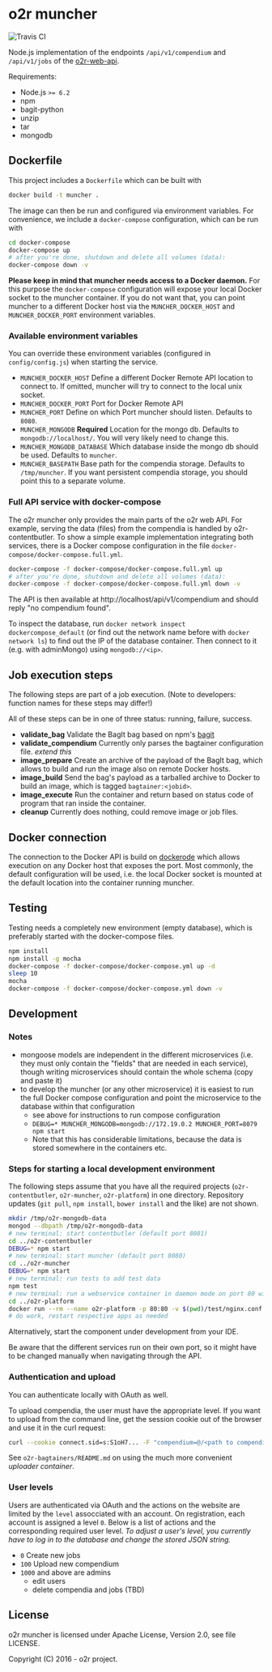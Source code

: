 # o2r muncher

![Travis CI](https://api.travis-ci.org/o2r-project/o2r-muncher.svg)

Node.js implementation of the endpoints `/api/v1/compendium` and `/api/v1/jobs` of the [o2r-web-api](http://o2r.info/o2r-web-api/).

Requirements:

- Node.js `>= 6.2`
- npm
- bagit-python
- unzip
- tar
- mongodb

## Dockerfile

This project includes a `Dockerfile` which can be built with

```bash
docker build -t muncher .
```

The image can then be run and configured via environment variables. For convenience, we include a `docker-compose` configuration, which can be run with

```bash
cd docker-compose
docker-compose up
# after you're done, shutdown and delete all volumes (data):
docker-compose down -v
```

__Please keep in mind that muncher needs access to a Docker daemon.__
For this purpose the `docker-compose` configuration will expose your local Docker socket to the muncher container. If you do not want that, you can point muncher to a different Docker host via the `MUNCHER_DOCKER_HOST` and `MUNCHER_DOCKER_PORT` environment variables.

### Available environment variables

You can override these environment variables (configured in `config/config.js`) when starting the service.

- `MUNCHER_DOCKER_HOST`
  Define a different Docker Remote API location to connect to. If omitted, muncher will try to connect to the local unix socket.
- `MUNCHER_DOCKER_PORT`
  Port for Docker Remote API
- `MUNCHER_PORT`
  Define on which Port muncher should listen. Defaults to `8080`.
- `MUNCHER_MONGODB` __Required__
  Location for the mongo db. Defaults to `mongodb://localhost/`. You will very likely need to change this.
- `MUNCHER_MONGODB_DATABASE`
  Which database inside the mongo db should be used. Defaults to `muncher`.
- `MUNCHER_BASEPATH`
  Base path for the compendia storage. Defaults to `/tmp/muncher`. If you want persistent compendia storage, you should point this to a separate volume.

### Full API service with docker-compose

The o2r muncher only provides the main parts of the o2r web API. For example, serving the data (files) from the compendia is handled by o2r-contentbutler. To show a simple example implementation integrating both services, there is a Docker compose configuration in the file `docker-compose/docker-compose.full.yml`.

```bash
docker-compose -f docker-compose/docker-compose.full.yml up
# after you're done, shutdown and delete all volumes (data):
docker-compose -f docker-compose/docker-compose.full.yml down -v
```

The API is then available at http://localhost/api/v1/compendium and should reply "no compendium found".

To inspect the database, run `docker network inspect dockercompose_default` (or find out the network name before with `docker network ls`) to find out the IP of the database container. Then connect to it (e.g. with adminMongo) using `mongodb://<ip>`.

## Job execution steps

The following steps are part of a job execution.
(Note to developers: function names for these steps may differ!)

All of these steps can be in one of three status: running, failure, success.

- **validate_bag**
  Validate the BagIt bag based on npm's [bagit](https://www.npmjs.com/package/bagit)
- **validate_compendium**
  Currently only parses the bagtainer configuration file. _extend this_
- **image_prepare**
  Create an archive of the payload of the BagIt bag, which allows to build and run the image also on remote Docker hosts.
- **image_build**
  Send the bag's payload as a tarballed archive to Docker to build an image, which is tagged `bagtainer:<jobid>`.
- **image_execute**
  Run the container and return based on status code of program that ran inside the container.
- **cleanup**
  Currently does nothing, could remove image or job files.

## Docker connection

The connection to the Docker API is build on [dockerode](https://www.npmjs.com/package/dockerode) which allows execution on any Docker host that exposes the port. Most commonly, the default configuration will be used, i.e. the local Docker socket is mounted at the default location into the container running muncher.

## Testing

Testing needs a completely new environment (empty database), which is preferably started with the docker-compose files.

```bash
npm install
npm install -g mocha
docker-compose -f docker-compose/docker-compose.yml up -d
sleep 10
mocha
docker-compose -f docker-compose/docker-compose.yml down -v
```

## Development

### Notes

- mongoose models are independent in the different microservices (i.e. they must only contain the "fields" that are needed in each service), though writing microservices should contain the whole schema (copy and paste it)
- to develop the muncher (or any other microservice) it is easiest to run the full Docker compose configuration and point the microservice to the database within that configuration
  - see above for instructions to run compose configuration
  - `DEBUG=* MUNCHER_MONGODB=mongodb://172.19.0.2 MUNCHER_PORT=8079 npm start`
  - Note that this has considerable limitations, because the data is stored somewhere in the containers etc.

### Steps for starting a local development environment

The following steps assume that you have all the required projects (`o2r-contentbutler`, `o2r-muncher`, `o2r-platform`) in one directory. Repository updates (`git pull`, `npm install`, `bower install` and the like) are not shown.

```bash
mkdir /tmp/o2r-mongodb-data
mongod --dbpath /tmp/o2r-mongodb-data
# new terminal: start contentbutler (default port 8081)
cd ../o2r-contentbutler
DEBUG=* npm start
# new terminal: start muncher (default port 8080)
cd ../o2r-muncher
DEBUG=* npm start
# new terminal: run tests to add test data
npm test
# new terminal: run a webservice container in daemon mode on port 80 with (a) a proxy in front of the microservices and (b) the client project at / (must change app constant manually!)
cd ../o2r-platform
docker run --rm --name o2r-platform -p 80:80 -v $(pwd)/test/nginx.conf:/etc/nginx/nginx.conf -v $(pwd):/etc/nginx/html nginx
# do work, restart respective apps as needed
```

Alternatively, start the component under development from your IDE.

Be aware that the different services run on their own port, so it might have to be changed manually when navigating through the API.

### Authentication and upload

You can authenticate locally with OAuth as well.

To upload compendia, the user must have the appropriate level. If you want to upload from the command line, get the session cookie out of the browser and use it in the curl request:

```bash
curl --cookie connect.sid=s:S1oH7... -F "compendium=@/<path to compendium.zip>;type=application/zip" -F "content_type=compendium_v1"
```

See `o2r-bagtainers/README.md` on using the much more convenient *uploader container*.

### User levels

Users are authenticated via OAuth and the actions on the website are limited by the `level` assocciated with an account.
On registration, each account is assigned a level `0`. Below is a list of actions and the corresponding required user level.
_To adjust a user's level, you currently have to log in to the database and change the stored JSON string._

- `0` Create new jobs
- `100` Upload new compendium
- `1000` and above are admins
  - edit users
  - delete compendia and jobs (TBD)

## License

o2r muncher is licensed under Apache License, Version 2.0, see file LICENSE.

Copyright (C) 2016 - o2r project.
